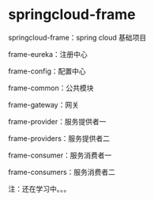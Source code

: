 # springcloud-frame

springcloud-frame：spring cloud 基础项目

frame-eureka：注册中心

frame-config：配置中心

frame-common：公共模块

frame-gateway：网关

frame-provider：服务提供者一

frame-providers：服务提供者二

frame-consumer：服务消费者一

frame-consumers：服务消费者二

注：还在学习中。。。

